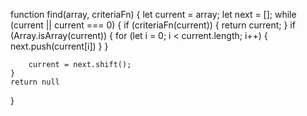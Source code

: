 function find(array, criteriaFn) {
    let current = array;
    let next = [];
    while (current || current === 0) {
        if (criteriaFn(current)) {
            return current;
        }
        if (Array.isArray(current)) {
            for (let i = 0; i < current.length; i++) {
                next.push(current[i])
            }
        }
        
        current = next.shift();
    }
    return null
}

